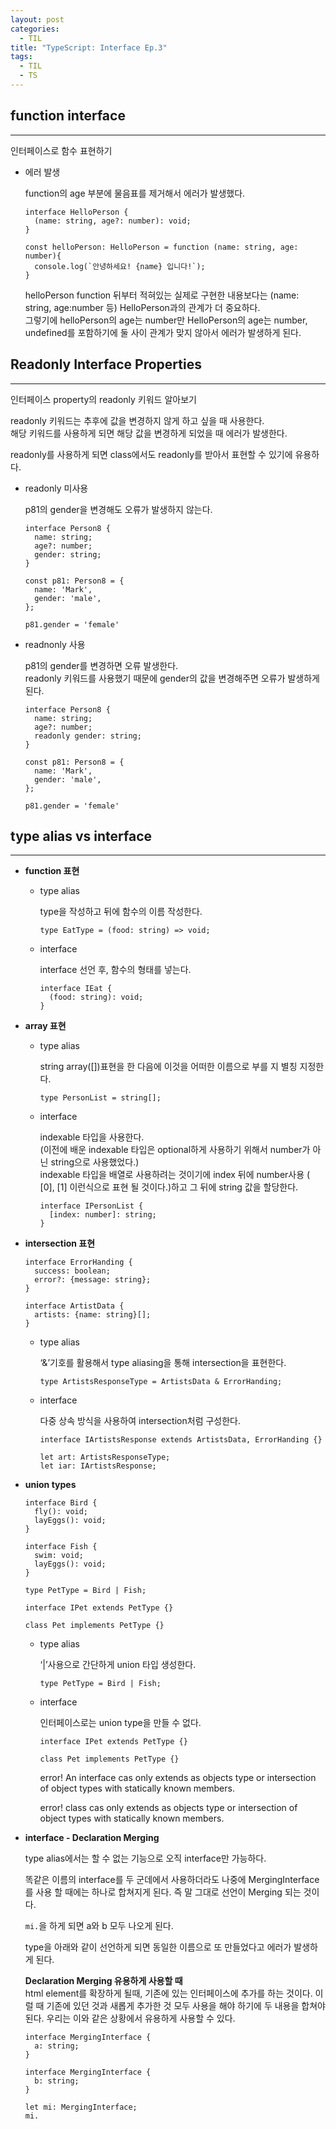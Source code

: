 ```yaml
---
layout: post
categories:
  - TIL
title: "TypeScript: Interface Ep.3"
tags:
  - TIL
  - TS
---
```

## __function interface__
---
인터페이스로 함수 표현하기

- 에러 발생
  
  function의 age 부분에 물음표를 제거해서 에러가 발생했다.
  ```tsx
  interface HelloPerson {
    (name: string, age?: number): void;
  }
  
  const helloPerson: HelloPerson = function (name: string, age: number){
    console.log(`안녕하세요! {name} 입니다!`);
  }
  ```
  
  helloPerson function 뒤부터 적혀있는 실제로 구현한 내용보다는 (name: string, age:number 등) HelloPerson과의 관계가 더 중요하다.  
  그렇기에 helloPerson의 age는 number만 HelloPerson의 age는 number, undefined를 포함하기에 둘 사이 관계가 맞지 않아서 에러가 발생하게 된다.

## __Readonly Interface Properties__
---
인터페이스 property의 readonly 키워드 알아보기

readonly 키워드는 추후에 값을 변경하지 않게 하고 싶을 때 사용한다.  
해당 키워드를 사용하게 되면 해당 값을 변경하게 되었을 때 에러가 발생한다.

readonly를 사용하게 되면 class에서도 readonly를 받아서 표현할 수 있기에 유용하다.

- readonly 미사용
  
  p81의 gender을 변경해도 오류가 발생하지 않는다.
  ```tsx
  interface Person8 {
    name: string;
    age?: number;
    gender: string;
  }
  
  const p81: Person8 = {
    name: 'Mark',
    gender: 'male',
  };
  
  p81.gender = 'female'
  ```
    
- readnonly 사용
    
  p81의 gender를 변경하면 오류 발생한다.  
  readonly 키워드를 사용했기 때문에 gender의 값을 변경해주면 오류가 발생하게 된다.
  
  ```tsx
  interface Person8 {
    name: string;
    age?: number;
    readonly gender: string;
  }
  
  const p81: Person8 = {
    name: 'Mark',
    gender: 'male',
  };
  
  p81.gender = 'female'
  ```

## __type alias vs interface__
---

- **function 표현**
  - type alias
    
    type을 작성하고 뒤에 함수의 이름 작성한다.
    
    ```tsx
    type EatType = (food: string) => void;
    ```
    
  - interface
    
    interface 선언 후, 함수의 형태를 넣는다.
    
    ```tsx
    interface IEat {
      (food: string): void;
    }
    ```
        
- **array 표현**
  - type alias
    
    string array([])표현을 한 다음에 이것을 어떠한 이름으로 부를 지 별칭 지정한다.
    
    ```tsx
    type PersonList = string[];
    ```
    
  - interface
    
    indexable 타입을 사용한다.  
    (이전에 배운 indexable 타입은 optional하게 사용하기 위해서 number가 아닌 string으로 사용했었다.)   
    indexable 타입을 배열로 사용하려는 것이기에 index 뒤에 number사용 ( [0], [1] 이런식으로 표현 될 것이다.)하고 그 뒤에 string 값을 할당한다. 
    
    ```tsx
    interface IPersonList {
      [index: number]: string;
    }
    ```
    
- **intersection 표현**
  
  ```tsx
  interface ErrorHanding {
    success: boolean;
    error?: {message: string};
  }
  
  interface ArtistData {
    artists: {name: string}[];
  }
  ```
  
  - type alias
    
    ‘&’기호를 활용해서 type aliasing을 통해 intersection을 표현한다.
    
    ```tsx
    type ArtistsResponseType = ArtistsData & ErrorHanding;
    ```
      
  - interface
    
      다중 상속 방식을 사용하여 intersection처럼 구성한다.
    
    ```tsx
    interface IArtistsResponse extends ArtistsData, ErrorHanding {}
    
    let art: ArtistsResponseType;
    let iar: IArtistsResponse;
    ```
    
- **union types**
  
  ```tsx
  interface Bird {
    fly(): void;
    layEggs(): void;
  }
  
  interface Fish {
    swim: void;
    layEggs(): void;
  }
  
  type PetType = Bird | Fish;
  
  interface IPet extends PetType {}
  
  class Pet implements PetType {}
  ```
  
  - type alias
    
    ‘|’사용으로 간단하게 union 타입 생성한다.
    
    ```tsx
    type PetType = Bird | Fish;
    ```
    
  - interface
    
    인터페이스로는 union type을 만들 수 없다.

    ```tsx
    interface IPet extends PetType {}
    
    class Pet implements PetType {}
    ```
    
    error! An interface cas only extends as objects type or intersection of object types with statically known members.
    
    error! class cas only extends as objects type or intersection of object types with statically known members.
    
- **interface - Declaration Merging**
  
  type alias에서는 할 수 없는 기능으로 오직 interface만 가능하다. 
  
  똑같은 이름의 interface를 두 군데에서 사용하더라도 나중에 MergingInterface를 사용 할 때에는 하나로 합쳐지게 된다. 즉 말 그대로 선언이 Merging 되는 것이다. 
  
  `mi.`을 하게 되면 a와 b 모두 나오게 된다.
  
  type을 아래와 같이 선언하게 되면 동일한 이름으로 또 만들었다고 에러가 발생하게 된다.
  
  __Declaration Merging 유용하게 사용할 때__  
  html element를 확장하게 될때, 기존에 있는 인터페이스에 추가를 하는 것이다. 이럴 때 기존에 있던 것과 새롭게 추가한 것 모두 사용을 해야 하기에 두 내용을 합쳐야 된다. 우리는 이와 같은 상황에서 유용하게 사용할 수 있다.
  
  ```tsx
  interface MergingInterface {
    a: string;
  }
  
  interface MergingInterface {
    b: string;
  }
  
  let mi: MergingInterface;
  mi.
  ```